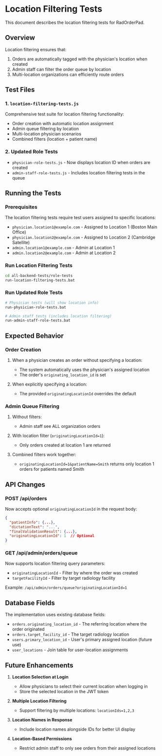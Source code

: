 # Location Filtering Tests

This document describes the location filtering tests for RadOrderPad.

## Overview

Location filtering ensures that:
1. Orders are automatically tagged with the physician's location when created
2. Admin staff can filter the order queue by location
3. Multi-location organizations can efficiently route orders

## Test Files

### 1. `location-filtering-tests.js`
Comprehensive test suite for location filtering functionality:
- Order creation with automatic location assignment
- Admin queue filtering by location
- Multi-location physician scenarios
- Combined filters (location + patient name)

### 2. Updated Role Tests
- `physician-role-tests.js` - Now displays location ID when orders are created
- `admin-staff-role-tests.js` - Includes location filtering tests in the queue

## Running the Tests

### Prerequisites
The location filtering tests require test users assigned to specific locations:
- `physician.location1@example.com` - Assigned to Location 1 (Boston Main Office)
- `physician.location2@example.com` - Assigned to Location 2 (Cambridge Satellite)
- `admin.location1@example.com` - Admin at Location 1
- `admin.location2@example.com` - Admin at Location 2

### Run Location Filtering Tests
```bash
cd all-backend-tests/role-tests
run-location-filtering-tests.bat
```

### Run Updated Role Tests
```bash
# Physician tests (will show location info)
run-physician-role-tests.bat

# Admin staff tests (includes location filtering)
run-admin-staff-role-tests.bat
```

## Expected Behavior

### Order Creation
1. When a physician creates an order without specifying a location:
   - The system automatically uses the physician's assigned location
   - The order's `originating_location_id` is set

2. When explicitly specifying a location:
   - The provided `originatingLocationId` overrides the default

### Admin Queue Filtering
1. Without filters:
   - Admin staff see ALL organization orders

2. With location filter (`originatingLocationId=1`):
   - Only orders created at location 1 are returned

3. Combined filters work together:
   - `originatingLocationId=1&patientName=Smith` returns only location 1 orders for patients named Smith

## API Changes

### POST /api/orders
Now accepts optional `originatingLocationId` in the request body:
```json
{
  "patientInfo": {...},
  "dictationText": "...",
  "finalValidationResult": {...},
  "originatingLocationId": 1  // Optional
}
```

### GET /api/admin/orders/queue
Now supports location filtering query parameters:
- `originatingLocationId` - Filter by where the order was created
- `targetFacilityId` - Filter by target radiology facility

Example: `/api/admin/orders/queue?originatingLocationId=1`

## Database Fields

The implementation uses existing database fields:
- `orders.originating_location_id` - The referring location where the order originated
- `orders.target_facility_id` - The target radiology location
- `users.primary_location_id` - User's primary assigned location (future use)
- `user_locations` - Join table for user-location assignments

## Future Enhancements

1. **Location Selection at Login**
   - Allow physicians to select their current location when logging in
   - Store the selected location in the JWT token

2. **Multiple Location Filtering**
   - Support filtering by multiple locations: `locationIds=1,2,3`

3. **Location Names in Response**
   - Include location names alongside IDs for better UI display

4. **Location-Based Permissions**
   - Restrict admin staff to only see orders from their assigned locations